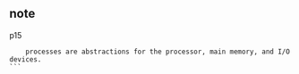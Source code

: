 ## note

p15
````
    processes are abstractions for the processor, main memory, and I/O devices.
```
